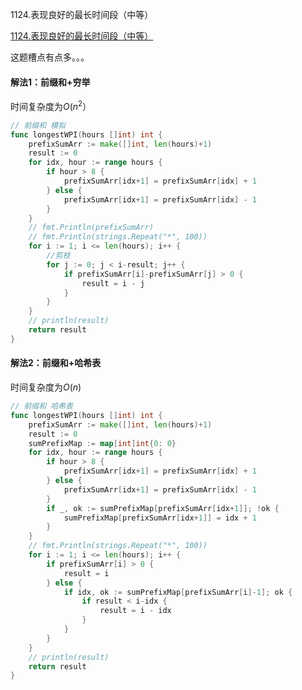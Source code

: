 1124.表现良好的最长时间段（中等）

[1124.表现良好的最长时间段（中等）](https://leetcode.cn/problems/longest-well-performing-interval/)



这题槽点有点多。。。



#### 解法1：前缀和+穷举



时间复杂度为$O(n^2）$

```go
// 前缀和 模拟
func longestWPI(hours []int) int {
	prefixSumArr := make([]int, len(hours)+1)
	result := 0
	for idx, hour := range hours {
		if hour > 8 {
			prefixSumArr[idx+1] = prefixSumArr[idx] + 1
		} else {
			prefixSumArr[idx+1] = prefixSumArr[idx] - 1
		}
	}
	// fmt.Println(prefixSumArr)
	// fmt.Println(strings.Repeat("*", 100))
	for i := 1; i <= len(hours); i++ {
		//剪枝
		for j := 0; j < i-result; j++ {
			if prefixSumArr[i]-prefixSumArr[j] > 0 {
				result = i - j
			}
		}
	}
	// println(result)
	return result
}
```



#### 解法2：前缀和+哈希表



时间复杂度为$O(n)$

```go
// 前缀和 哈希表
func longestWPI(hours []int) int {
	prefixSumArr := make([]int, len(hours)+1)
	result := 0
	sumPrefixMap := map[int]int{0: 0}
	for idx, hour := range hours {
		if hour > 8 {
			prefixSumArr[idx+1] = prefixSumArr[idx] + 1
		} else {
			prefixSumArr[idx+1] = prefixSumArr[idx] - 1
		}
		if _, ok := sumPrefixMap[prefixSumArr[idx+1]]; !ok {
			sumPrefixMap[prefixSumArr[idx+1]] = idx + 1
		}
	}
	// fmt.Println(strings.Repeat("*", 100))
	for i := 1; i <= len(hours); i++ {
		if prefixSumArr[i] > 0 {
			result = i
		} else {
			if idx, ok := sumPrefixMap[prefixSumArr[i]-1]; ok {
				if result < i-idx {
					result = i - idx
				}
			}
		}
	}
	// println(result)
	return result
}
```

